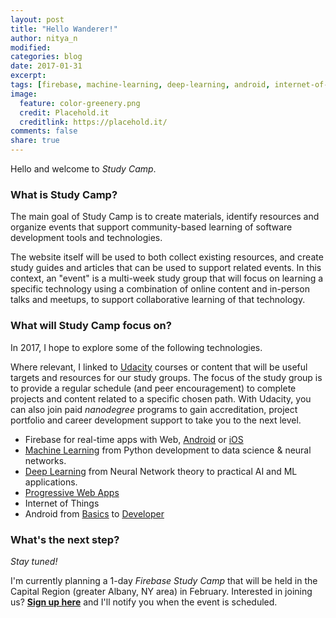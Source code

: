 ```yaml
---
layout: post
title: "Hello Wanderer!"
author: nitya_n
modified:
categories: blog
date: 2017-01-31
excerpt:
tags: [firebase, machine-learning, deep-learning, android, internet-of-things, progressive-web-apps, new-technology]
image:
  feature: color-greenery.png
  credit: Placehold.it
  creditlink: https://placehold.it/
comments: false
share: true
---
```


Hello and welcome to _Study Camp_.

### What is Study Camp?

The main goal of Study Camp is to create materials, identify resources and organize events that support community-based learning of software development tools and technologies.

The website itself will be used to both collect existing resources, and create study guides and articles that can be used to support related events. In this context, an "event" is a multi-week study group that will focus on learning a specific technology using a combination of online content and in-person talks and meetups, to support collaborative learning of that technology.

### What will Study Camp focus on?

In 2017, I hope to explore some of the following technologies. 

Where relevant, I linked to [Udacity](http://www.udacity.com) courses or content that will be useful targets and resources for our study groups. The focus of the study group is to provide a regular schedule (and peer encouragement) to complete projects and content related to a specific chosen path. With Udacity, you can also join paid _nanodegree_ programs to gain accreditation, project portfolio and career development support to take you to the next level.

 * Firebase for real-time apps with Web, [Android](https://www.udacity.com/course/firebase-in-a-weekend-by-google-android--ud0352) or [iOS](https://www.udacity.com/course/firebase-in-a-weekend-by-google-ios--ud0351)
 * [Machine Learning](https://www.udacity.com/course/machine-learning-engineer-nanodegree--nd009) from Python development to data science & neural networks.
 * [Deep Learning](https://www.udacity.com/course/deep-learning-nanodegree-foundation--nd101) from Neural Network theory to practical AI and ML applications.
 * [Progressive Web Apps](https://www.udacity.com/progressive-web-apps)
 * Internet of Things
 * Android from [Basics](https://www.udacity.com/course/android-basics-nanodegree-by-google--nd803) to [Developer](https://www.udacity.com/course/android-developer-nanodegree-by-google--nd801) 


### What's the next step?

_Stay tuned!_

I'm currently planning a 1-day _Firebase Study Camp_ that will be held in the Capital Region (greater Albany, NY area) in February. Interested in joining us? [**Sign up here**](http://bit.ly/firebase-camp-2017) and I'll notify you when the event is scheduled.

